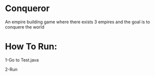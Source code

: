 # Conqueror
An empire building game where there exists 3 empires and the goal is to conquere the world

#  How To Run:
1-Go to Test.java 

2-Run
